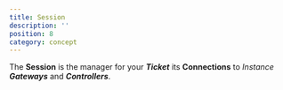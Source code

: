 ```yaml
---
title: Session
description: ''
position: 8
category: concept
---
```


The **Session** is the manager for your ***Ticket*** its **Connections** to *Instance* ***Gateways*** and ***Controllers***.
